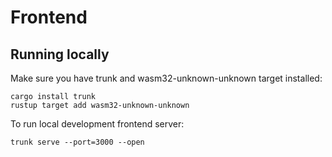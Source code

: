 # Frontend

## Running locally

Make sure you have trunk and wasm32-unknown-unknown target installed:

```shell
cargo install trunk
rustup target add wasm32-unknown-unknown
```

To run local development frontend server:

```shell
trunk serve --port=3000 --open
```
